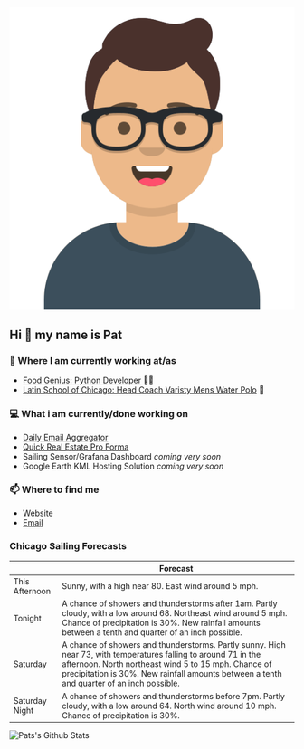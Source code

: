 [![Social banner for p-j-falconer](https://raw.githubusercontent.com/P-J-FALCONER/P-J-FALCONER/master/assets/avataaars.svg)](https://patfalconer.com/)
## Hi :wave: my name is Pat

### 💼 Where I am currently working at/as
- [Food Genius: Python Developer](https://getfoodgenius.com/) 🍔🐍
- [Latin School of Chicago: Head Coach Varisty Mens Water Polo](https://www.latinschool.org/) 🤽


### 💻 What i am currently/done working on
 - [Daily Email Aggregator](https://github.com/P-J-FALCONER/dott_daily_mail)
 - [Quick Real Estate Pro Forma](https://github.com/P-J-FALCONER/henry)
 - Sailing Sensor/Grafana Dashboard *coming very soon*
 - Google Earth KML Hosting Solution *coming very soon*

### 📫 Where to find me
 - [Website](https://patfalconer.com/)
 - [Email](mailto:patrick.j.falconer@gmail.com)


### Chicago Sailing Forecasts
|   | Forecast  |
|---|---|
| This Afternoon | Sunny, with a high near 80. East wind around 5 mph. |
| Tonight | A chance of showers and thunderstorms after 1am. Partly cloudy, with a low around 68. Northeast wind around 5 mph. Chance of precipitation is 30%. New rainfall amounts between a tenth and quarter of an inch possible. |
| Saturday | A chance of showers and thunderstorms. Partly sunny. High near 73, with temperatures falling to around 71 in the afternoon. North northeast wind 5 to 15 mph. Chance of precipitation is 30%. New rainfall amounts between a tenth and quarter of an inch possible. |
| Saturday Night | A chance of showers and thunderstorms before 7pm. Partly cloudy, with a low around 64. North wind around 10 mph. Chance of precipitation is 30%. |

![Pats's Github Stats](https://github-readme-stats.vercel.app/api?username=p-j-falconer&show_icons=true&theme=radical)
